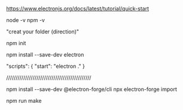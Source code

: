 https://www.electronjs.org/docs/latest/tutorial/quick-start

node -v
npm -v

"creat your folder (direction)"

npm init

npm install --save-dev electron

"scripts": {
"start": "electron ."
}

/////////////////////////////////////////////

npm install --save-dev @electron-forge/cli
npx electron-forge import

npm run make